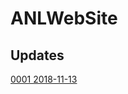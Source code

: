 # ANLWebSite

## Updates

[0001 2018-11-13][1]


  [1]: https://lanesun.github.io/ANLWebSite/vers/0001/index.html
